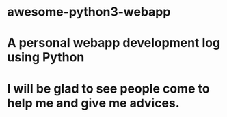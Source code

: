 awesome-python3-webapp
========================

# A personal webapp development log using Python 
# I will be glad to see people come to help me and give me advices.

